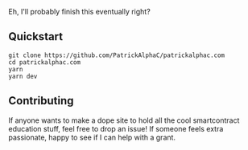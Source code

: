 Eh, I'll probably finish this eventually right? 

## Quickstart

```
git clone https://github.com/PatrickAlphaC/patrickalphac.com
cd patrickalphac.com
yarn
yarn dev
```

## Contributing

If anyone wants to make a dope site to hold all the cool smartcontract education stuff, feel free to drop an issue! If someone feels extra passionate, happy to see if I can help with a grant. 